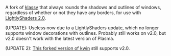 A fork of [klassy](https://github.com/paulmcauley/klassy) that always rounds the shadows and outlines of windows, regardless of whether or not they have any borders, for use with [LightlyShaders 2.0](https://github.com/a-parhom/LightlyShaders/tree/v2.0).

(UPDATE): Useless now due to a LightlyShaders update, which no longer supports window decorations with outlines. Probably still works on v2.0, but v2.0 doesn't work with the latest version of Plasma.

(UPDATE 2): [This forked version of kwin](https://github.com/luisbocanegra/kwin-lightlyshaders-compatible) still supports v2.0.
